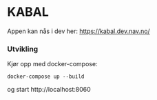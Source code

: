 # KABAL

Appen kan nås i dev her:
https://kabal.dev.nav.no/

### Utvikling

Kjør opp med docker-compose:

`docker-compose up --build`

og start http://localhost:8060
